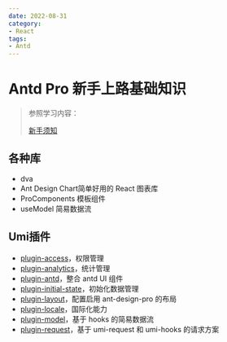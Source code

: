 ```yaml
---
date: 2022-08-31
category:
- React
tags:
- Antd
---
```

# Antd Pro 新手上路基础知识

> 参照学习内容：
> 
> [新手须知](https://pro.ant.design/zh-CN/docs/introduction)

## 各种库

- dva
- Ant Design Chart简单好用的 React 图表库
- ProComponents 模板组件
- useModel 简易数据流

## Umi插件

- [plugin-access](https://umijs.org/zh-CN/plugins/plugin-access)，权限管理
- [plugin-analytics](https://umijs.org/zh-CN/plugins/plugin-analytics)，统计管理
- [plugin-antd](https://umijs.org/zh-CN/plugins/plugin-antd)，整合 antd UI 组件
- [plugin-initial-state](https://umijs.org/zh-CN/plugins/plugin-initial-state)，初始化数据管理
- [plugin-layout](https://umijs.org/zh-CN/plugins/plugin-layout)，配置启用 ant-design-pro 的布局
- [plugin-locale](https://umijs.org/zh-CN/plugins/plugin-locale)，国际化能力
- [plugin-model](https://umijs.org/zh-CN/plugins/plugin-model)，基于 hooks 的简易数据流
- [plugin-request](https://umijs.org/zh-CN/plugins/plugin-request)，基于 umi-request 和 umi-hooks 的请求方案
